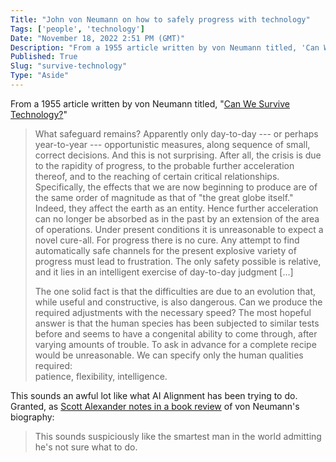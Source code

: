 ```yaml
---
Title: "John von Neumann on how to safely progress with technology"
Tags: ['people', 'technology']
Date: "November 18, 2022 2:51 PM (GMT)"
Description: "From a 1955 article written by von Neumann titled, 'Can We Survive Technology?'"
Published: True
Slug: "survive-technology"
Type: "Aside"
---
```


From a 1955 article written by von Neumann titled, "[Can We Survive Technology?](http://geosci.uchicago.edu/~kite/doc/von_Neumann_1955.pdf)"

> What safeguard remains? Apparently only day-to-day --- or perhaps year-to-year --- opportunistic measures, along sequence of small, correct decisions. And this is not surprising. After all, the crisis is due to the rapidity of progress, to the probable further acceleration thereof, and to the reaching of certain critical relationships. Specifically, the effects that we are now beginning to produce are of the same order of magnitude as that of "the great globe itself." Indeed, they affect the earth as an entity. Hence further acceleration can no longer be absorbed as in the past by an extension of the area of operations. Under present conditions it is unreasonable to expect a novel cure-all. For progress there is no cure. Any attempt to find automatically safe channels for the present explosive variety of progress must lead to frustration. The only safety possible is relative, and it lies in an intelligent exercise of day-to-day judgment [...]
>
> The one solid fact is that the difficulties are due to an evolution that, while useful and constructive, is also dangerous. Can we produce the required adjustments with the necessary speed? The most hopeful answer is that the human species has been subjected to similar tests before and seems to have a congenital ability to come through, after varying amounts of trouble. To ask in advance for a complete recipe would be unreasonable. We can specify only the human qualities required:\
> patience, flexibility, intelligence.

This sounds an awful lot like what AI Alignment has been trying to do. Granted, as [Scott Alexander notes in a book review](https://astralcodexten.substack.com/p/book-review-the-man-from-the-future?utm_medium=email) of von Neumann's biography:

> This sounds suspiciously like the smartest man in the world admitting he's not sure what to do.
